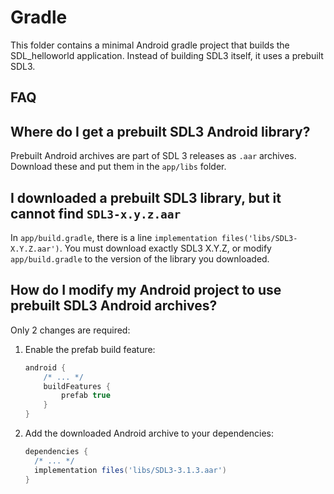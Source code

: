 # Gradle

This folder contains a minimal Android gradle project that builds the SDL_helloworld application.
Instead of building SDL3 itself, it uses a prebuilt SDL3.

## FAQ

## Where do I get a prebuilt SDL3 Android library?

Prebuilt Android archives are part of SDL 3 releases as `.aar` archives.
Download these and put them in the `app/libs` folder.

## I downloaded a prebuilt SDL3 library, but it cannot find `SDL3-x.y.z.aar`

In `app/build.gradle`, there is a line `implementation files('libs/SDL3-X.Y.Z.aar')`.
You must download exactly SDL3 X.Y.Z, or modify `app/build.gradle` to the version of the library you downloaded.

## How do I modify my Android project to use prebuilt SDL3 Android archives?

Only 2 changes are required:

1. Enable the prefab build feature:
   ```gradle
   android {
       /* ... */
       buildFeatures {
           prefab true
       }
   }
   ```
2. Add the downloaded Android archive to your dependencies:
   ```gradle
   dependencies {
     /* ... */      
     implementation files('libs/SDL3-3.1.3.aar')
   }
   ```
